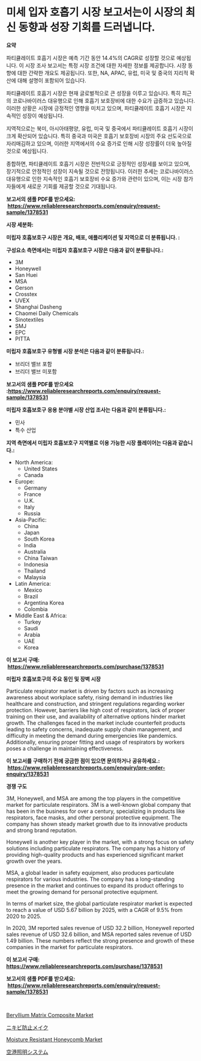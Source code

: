 <p><h1>미세 입자 호흡기 시장 보고서는이 시장의 최신 동향과 성장 기회를 드러냅니다.</h1></p><p><strong>요약</strong></p>
<p><p>파티큘레이트 호흡기 시장은 예측 기간 동안 14.4%의 CAGR로 성장할 것으로 예상됩니다. 이 시장 조사 보고서는 특정 시장 조건에 대한 자세한 정보를 제공합니다. 시장 동향에 대한 간략한 개요도 제공됩니다. 또한, NA, APAC, 유럽, 미국 및 중국의 지리적 확산에 대해 설명이 포함되어 있습니다.</p><p>파티큘레이트 호흡기 시장은 현재 글로벌적으로 큰 성장을 이루고 있습니다. 특히 최근의 코로나바이러스 대유행으로 인해 호흡기 보호장비에 대한 수요가 급증하고 있습니다. 이러한 상황은 시장에 긍정적인 영향을 미치고 있으며, 파티큘레이트 호흡기 시장은 지속적인 성장이 예상됩니다.</p><p>지역적으로는 북미, 아시아태평양, 유럽, 미국 및 중국에서 파티큘레이트 호흡기 시장이 크게 확산되어 있습니다. 특히 중국과 미국은 호흡기 보호장비 시장의 주요 선도국으로 자리매김하고 있으며, 이러한 지역에서의 수요 증가로 인해 시장 성장률이 더욱 높아질 것으로 예상됩니다.</p><p>종합하면, 파티큘레이트 호흡기 시장은 전반적으로 긍정적인 성장세를 보이고 있으며, 장기적으로 안정적인 성장이 지속될 것으로 전망됩니다. 이러한 추세는 코로나바이러스 대유행으로 인한 지속적인 호흡기 보호장비 수요 증가와 관련이 있으며, 이는 시장 참가자들에게 새로운 기회를 제공할 것으로 기대됩니다.</p></p>
<p><strong>보고서의 샘플 PDF를 받으세요: &nbsp;<a href="https://www.reliableresearchreports.com/enquiry/request-sample/1378531">https://www.reliableresearchreports.com/enquiry/request-sample/1378531</a></strong></p>
<p><strong>시장 세분화:</strong></p>
<p><strong> 미립자 호흡보호구 시장은 개요, 배포, 애플리케이션 및 지역으로 더 분류됩니다. :</strong></p>
<p><strong>구성요소 측면에서는 미립자 호흡보호구 시장은 다음과 같이 분류됩니다.:</strong></p>
<p><ul><li>3M</li><li>Honeywell</li><li>San Huei</li><li>MSA</li><li>Gerson</li><li>Crosstex</li><li>UVEX</li><li>Shanghai Dasheng</li><li>Chaomei Daily Chemicals</li><li>Sinotextiles</li><li>SMJ</li><li>EPC</li><li>PITTA</li></ul></p>
<p><strong> 미립자 호흡보호구 유형별 시장 분석은 다음과 같이 분류됩니다.:</strong></p>
<p><ul><li>브리더 밸브 포함</li><li>브리더 밸브 미포함</li></ul></p>
<p><strong>보고서의 샘플 PDF를 받으세요 :<a href="https://www.reliableresearchreports.com/enquiry/request-sample/1378531">https://www.reliableresearchreports.com/enquiry/request-sample/1378531</a></strong></p>
<p><strong> 미립자 호흡보호구 응용 분야별 시장 산업 조사는 다음과 같이 분류됩니다.:</strong></p>
<p><ul><li>민사</li><li>특수 산업</li></ul></p>
<p><strong>지역 측면에서 미립자 호흡보호구 지역별로 이용 가능한 시장 플레이어는 다음과 같습니다.:</strong></p>
<p><ul>
    <li>
        North America:
        <ul>
            <li>United States</li>
            <li>Canada</li>
        </ul>
    </li>
    <li>
        Europe:
        <ul>
            <li>Germany</li>
            <li>France</li>
            <li>U.K.</li>
            <li>Italy</li>
            <li>Russia</li>
        </ul>
    </li>
    <li>
        Asia-Pacific:
        <ul>
            <li>China</li>
            <li>Japan</li>
            <li>South Korea</li>
            <li>India</li>
            <li>Australia</li>
            <li>China Taiwan</li>
            <li>Indonesia</li>
            <li>Thailand</li>
            <li>Malaysia</li>
        </ul>
    </li>
    <li>
        Latin America:
        <ul>
            <li>Mexico</li>
            <li>Brazil</li>
            <li>Argentina Korea</li>
            <li>Colombia</li>
        </ul>
    </li>
    <li>
        Middle East & Africa:
        <ul>
            <li>Turkey</li>
            <li>Saudi</li>
            <li>Arabia</li>
            <li>UAE</li>
            <li>Korea</li>
        </ul>
    </li>
    </ul></p>
<p><strong>이 보고서 구매: &nbsp;<a href="https://www.reliableresearchreports.com/purchase/1378531">https://www.reliableresearchreports.com/purchase/1378531</a></strong></p>
<p><strong>미립자 호흡보호구의 주요 동인 및 장벽 시장</strong></p>
<p><p>Particulate respirator market is driven by factors such as increasing awareness about workplace safety, rising demand in industries like healthcare and construction, and stringent regulations regarding worker protection. However, barriers like high cost of respirators, lack of proper training on their use, and availability of alternative options hinder market growth. The challenges faced in the market include counterfeit products leading to safety concerns, inadequate supply chain management, and difficulty in meeting the demand during emergencies like pandemics. Additionally, ensuring proper fitting and usage of respirators by workers poses a challenge in maintaining effectiveness.</p></p>
<p><strong>이 보고서를 구매하기 전에 궁금한 점이 있으면 문의하거나 공유하세요.: &nbsp;<a href="https://www.reliableresearchreports.com/enquiry/pre-order-enquiry/1378531">https://www.reliableresearchreports.com/enquiry/pre-order-enquiry/1378531</a></strong></p>
<p><strong>경쟁 구도</strong></p>
<p><p>3M, Honeywell, and MSA are among the top players in the competitive market for particulate respirators. 3M is a well-known global company that has been in the business for over a century, specializing in products like respirators, face masks, and other personal protective equipment. The company has shown steady market growth due to its innovative products and strong brand reputation. </p><p>Honeywell is another key player in the market, with a strong focus on safety solutions including particulate respirators. The company has a history of providing high-quality products and has experienced significant market growth over the years. </p><p>MSA, a global leader in safety equipment, also produces particulate respirators for various industries. The company has a long-standing presence in the market and continues to expand its product offerings to meet the growing demand for personal protective equipment.</p><p>In terms of market size, the global particulate respirator market is expected to reach a value of USD 5.67 billion by 2025, with a CAGR of 9.5% from 2020 to 2025. </p><p>In 2020, 3M reported sales revenue of USD 32.2 billion, Honeywell reported sales revenue of USD 32.6 billion, and MSA reported sales revenue of USD 1.49 billion. These numbers reflect the strong presence and growth of these companies in the market for particulate respirators.</p></p>
<p><strong>이 보고서 구매: &nbsp; <a href="https://www.reliableresearchreports.com/purchase/1378531">https://www.reliableresearchreports.com/purchase/1378531</a></strong></p>
<p><strong>보고서의 샘플 PDF를 받으세요: &nbsp;<a href="https://www.reliableresearchreports.com/enquiry/request-sample/1378531">https://www.reliableresearchreports.com/enquiry/request-sample/1378531</a></strong><strong></strong></p>
<p>&nbsp;</p>
<p><p><a href="https://github.com/juancolorado15/Market-Research-Report-List-1/blob/main/beryllium-matrix-composite-market.md">Beryllium Matrix Composite Market</a></p><p><a href="https://github.com/mcbeesbxa270/Market-Research-Report-List-1/blob/main/2939248907.md">ニキビ防止メイク</a></p><p><a href="https://github.com/dx0328/Market-Research-Report-List-1/blob/main/moisture-resistant-honeycomb-market.md">Moisture Resistant Honeycomb Market</a></p><p><a href="https://github.com/ksxzwxabcuynh011/Market-Research-Report-List-1/blob/main/9917491906.md">空港照明システム</a></p></p>